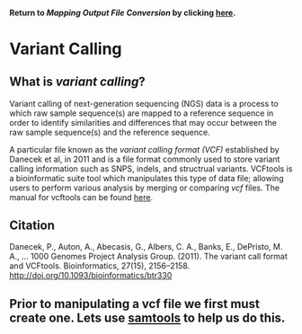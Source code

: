#### Return to *Mapping Output File Conversion* by clicking [here](https://github.com/rszymkiewicz/Comparison_of_Mappers/blob/master/9_sam_to_bam_to_sorted.md).  

# Variant Calling
## What is *variant calling*?  
Variant calling of next-generation sequencing (NGS) data is a process to which raw sample sequence(s) are mapped to a reference sequence in order to identify similarities and differences that may occur between the raw sample sequence(s) and the reference sequence.  

A particular file known as the *variant calling format (VCF)* established by Danecek et al, in 2011 and is a file format commonly used to store variant calling information such as SNPS, indels, and structrual variants. VCFtools is a bioinformatic suite tool which manipulates this type of data file; allowing users to perform various analysis by merging or comparing *vcf* files. The manual for vcftools can be found [here](https://vcftools.github.io/index.html). 

## Citation
Danecek, P., Auton, A., Abecasis, G., Albers, C. A., Banks, E., DePristo, M. A., … 1000 Genomes Project Analysis Group. (2011). The variant call format and VCFtools. Bioinformatics, 27(15), 2156–2158. http://doi.org/10.1093/bioinformatics/btr330

## Prior to manipulating a vcf file we first must create one. Lets use [samtools](https://github.com/rszymkiewicz/Comparison_of_Mappers/blob/master/11_Variant_Calling_Samtools_Bcftools.md) to help us do this.  
